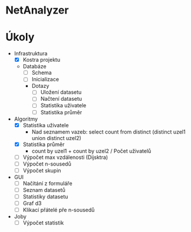 # NetAnalyzer

Úkoly
===========

- Infrastruktura
    - [x] Kostra projektu
    - Databáze
        - [ ] Schema
        - [ ] Inicializace
        - Dotazy
            - [ ] Uložení datasetu
            - [ ] Načtení datasetu
            - [ ] Statistika uživatele
            - [ ] Statistika průměr
- Algoritmy
    - [x] Statistika uživatele
        - Nad seznamem vazeb: select count from distinct (distinct uzel1 union distinct uzel2)
    - [x] Statistika průměr
        - count by uzel1 + count by uzel2 / Počet uživatelů
    - [ ] Výpočet max vzdálenosti (Dijsktra)
    - [ ] Výpočet n-sousedů
    - [ ] Výpočet skupin
- GUI
    - [ ] Načítání z formuláře
    - [ ] Seznam datasetů
    - [ ] Statistiky datasetu
    - [ ] Graf d3
    - [ ] Klikací přátelé pře n-sousedů
- Joby    
    - [ ] Výpočet statistik
